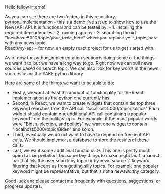 Hello fellow interns! <br>

As you can see there are two folders in this repository. <br>
  python_implementation - this is a demo I've set up to show how to use the NewsAPI API. It is functional and can be tested by:
      - 1. installing the required dependencies
      - 2. running app.py
      - 3. searching the url "localhost:5000/topic/your_topic_here" where you replace your_topic_here with any news topic.<br>
  React/my-app - for now, an empty react project for us to get started with.

As of now the python_implementation section is doing some of the things we want it to, but we have a long way to go. 
Right now we can pull news sources based on search topic. We can also look for key words in the news sources using the YAKE python library<br>

Here are some of the things we want to be able to do:
  - Firstly, we want at least the amount of functionality for the React implementation as the python one currently has.
  - Second, in React, we want to create widgets that contain the top three keyword searches from the API call "localhost:5000/topic/politics"
        Each widget should contain one additional API call containing a popular keyword from the politics topic.
        For example, if the most popular words were "Biden, election, and politics" we want one widget to contain "localhost:5000/topic/Biden" and so on.
  - Third, eventually we do not want to have to depend on frequent API calls. We should implement a database to store the results of these calls.
  - Last, we want some additional functionality. This one is pretty much open to interpretation, but some key things to make might be:
          1. a search bar that lets the user search by topic or by news source
          2. keyword filtering that keeps us from getting silly topics. For example one popular keyword might be representative, but that is not a newsworthy category.<br>

Good luck and please contact me frequently with questions, suggestions, or progress updates. 
